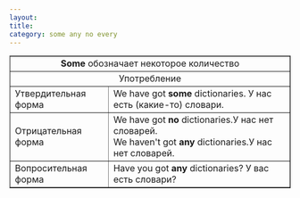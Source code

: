 ```yaml
---
layout: 
title: 
category: some any no every
---
```

<table border="1" cellpadding="5" cellspacing="0"><tbody>
<tr align="center">
<td colspan="2" rowspan="1">
<span style="font-weight: bold;" class="rules">Some</span> обозначает
некоторое количество</td>
    </tr>
<tr align="center">
<td colspan="2" rowspan="1">Употребление</td>
    </tr>
<tr>
<td>Утвердительная форма</td>
      <td>We have got <span style="font-weight: bold;" class="rules">some
      </span>dictionaries. У нас есть (какие-то) словари.</td>
    </tr>
<tr>
<td>Отрицательная форма</td>
      <td>We have got <span style="font-weight: bold;" class="rules">no
      </span>dictionaries.У нас нет словарей. <br>
We haven't  got <span style="font-weight: bold;" class="rules">any
      </span>dictionaries.У нас нет словарей.</td>
    </tr>
<tr>
<td>Вопросительная форма</td>
      <td>Have you got <span style="font-weight: bold;" class="rules">any</span>
dictionaries? У вас есть   словари?</td>
    </tr>
</tbody></table>